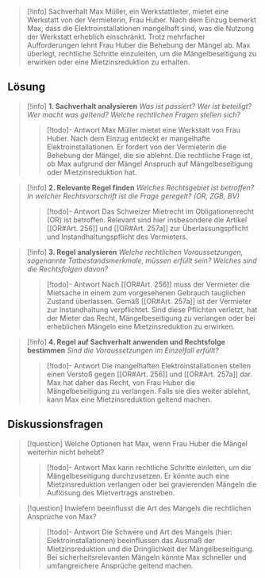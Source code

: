 >[!info] Sachverhalt
Max Müller, ein Werkstattleiter, mietet eine Werkstatt von der Vermieterin, Frau Huber. Nach dem Einzug bemerkt Max, dass die Elektroinstallationen mangelhaft sind, was die Nutzung der Werkstatt erheblich einschränkt. Trotz mehrfacher Aufforderungen lehnt Frau Huber die Behebung der Mängel ab. Max überlegt, rechtliche Schritte einzuleiten, um die Mängelbeseitigung zu erwirken oder eine Mietzinsreduktion zu erhalten.

## Lösung
>[!info] **1. Sachverhalt analysieren**
>_Was ist passiert? Wer ist beteiligt? Wer macht was geltend? Welche rechtlichen Fragen stellen sich?_ 
>>[!todo]- Antwort
>>Max Müller mietet eine Werkstatt von Frau Huber. Nach dem Einzug entdeckt er mangelhafte Elektroinstallationen. Er fordert von der Vermieterin die Behebung der Mängel, die sie ablehnt. Die rechtliche Frage ist, ob Max aufgrund der Mängel Anspruch auf Mängelbeseitigung oder Mietzinsreduktion hat.

>[!info] **2. Relevante Regel finden**
>_Welches Rechtsgebiet ist betroffen? In welcher Rechtsvorschrift ist die Frage geregelt? (OR, ZGB, BV)_
>>[!todo]- Antwort
>>Das Schweizer Mietrecht im Obligationenrecht (OR) ist betroffen. Relevant sind hier insbesondere die Artikel [[OR#Art. 256]] und [[OR#Art. 257a]] zur Überlassungspflicht und Instandhaltungspflicht des Vermieters.

>[!info] **3. Regel analysieren**
>_Welche rechtlichen Voraussetzungen, sogenannte Tatbestandsmerkmale, müssen erfüllt sein? Welches sind die Rechtsfolgen davon?_
>>[!todo]- Antwort
>>Nach [[OR#Art. 256]] muss der Vermieter die Mietsache in einem zum vorgesehenen Gebrauch tauglichen Zustand überlassen. Gemäß [[OR#Art. 257a]] ist der Vermieter zur Instandhaltung verpflichtet. Sind diese Pflichten verletzt, hat der Mieter das Recht, Mängelbeseitigung zu verlangen oder bei erheblichen Mängeln eine Mietzinsreduktion zu erwirken.

>[!info] **4. Regel auf Sachverhalt anwenden und Rechtsfolge bestimmen**
>_Sind die Voraussetzungen im Einzelfall erfüllt?_
>>[!todo]- Antwort
>>Die mangelhaften Elektroinstallationen stellen einen Verstoß gegen [[OR#Art. 256]] und [[OR#Art. 257a]] dar. Max hat daher das Recht, von Frau Huber die Mängelbeseitigung zu verlangen. Falls sie dies weiter ablehnt, kann Max eine Mietzinsreduktion geltend machen.

## Diskussionsfragen
>[!question] Welche Optionen hat Max, wenn Frau Huber die Mängel weiterhin nicht behebt?
>>[!todo]- Antwort
>>Max kann rechtliche Schritte einleiten, um die Mängelbeseitigung durchzusetzen. Er könnte auch eine Mietzinsreduktion verlangen oder bei gravierenden Mängeln die Auflösung des Mietvertrags anstreben.

>[!question] Inwiefern beeinflusst die Art des Mangels die rechtlichen Ansprüche von Max?
>>[!todo]- Antwort
>>Die Schwere und Art des Mangels (hier: Elektroinstallationen) beeinflussen das Ausmaß der Mietzinsreduktion und die Dringlichkeit der Mängelbeseitigung. Bei sicherheitsrelevanten Mängeln könnte Max schneller und umfangreichere Ansprüche geltend machen.